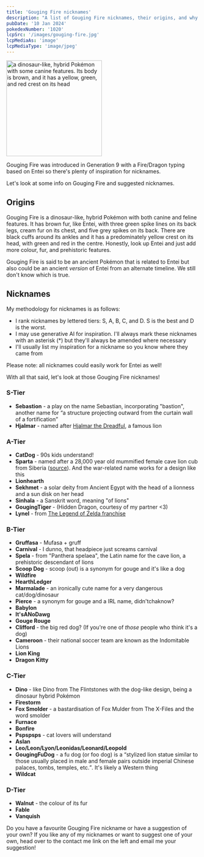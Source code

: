 ```yaml
---
title: 'Gouging Fire nicknames'
description: "A list of Gouging Fire nicknames, their origins, and why I think they're cool."
pubDate: '10 Jan 2024'
pokedexNumber: '1020'
lcpSrc: '/images/gouging-fire.jpg'
lcpMediaAs: 'image'
lcpMediaType: 'image/jpeg'
---
```


<div class="img-center"><img src="/images/gouging-fire.jpg" width="250px" height="250px" alt="a dinosaur-like, hybrid Pokémon with some canine features. Its body is brown, and it has a yellow, green, and red crest on its head"></div>

Gouging Fire was introduced in Generation 9 with a Fire/Dragon typing based on Entei so there's plenty of inspiration for nicknames.

Let's look at some info on Gouging Fire and suggested nicknames.

## Origins

Gouging Fire is a dinosaur-like, hybrid Pokémon with both canine and feline features. It has brown fur, like Entei, with three green spike lines on its back legs, cream fur on its chest, and five grey spikes on its back. There are black cuffs around its ankles and it has a predominately yellow crest on its head, with green and red in the centre. Honestly, look up Entei and just add more colour, fur, and prehistoric features.

Gouging Fire is said to be an ancient Pokémon that is related to Entei but also could be an ancient _version_ of Entei from an alternate timeline. We still don't know which is true.

## Nicknames

My methodology for nicknames is as follows:

* I rank nicknames by lettered tiers: S, A, B, C, and D. S is the best and D is the worst.
* I may use generative AI for inspiration. I'll always mark these nicknames with an asterisk (\*) but they'll always be amended where necessary
* I'll usually list my inspiration for a nickname so you know where they came from

Please note: all nicknames could easily work for Entei as well!

With all that said, let's look at those Gouging Fire nicknames!

### S-Tier

* **Sebastion** - a play on the name Sebastian, incorporating "bastion", another name for <q cite="https://en.wikipedia.org/wiki/Bastion">a structure projecting outward from the curtain wall of a fortification</q>
* **Hjalmar** - named after [Hjalmar the Dreadful](https://kopelion.org/lion/hjalmar/), a famous lion

### A-Tier

* **CatDog** - 90s kids understand!
* **Sparta** - named after a 28,000 year old mummified female cave lion cub from Siberia ([source](https://www.mdpi.com/2571-550X/4/3/24)). And the war-related name works for a design like this
* **Lionhearth**
* **Sekhmet** - a solar deity from Ancient Egypt with the head of a lionness and a sun disk on her head
* **Sinhala** - a Sanskrit word, meaning "of lions"
* **GougingTiger** - (Hidden Dragon, courtesy of my partner <3)
* **Lynel** - from [The Legend of Zelda franchise](/nicknames/themes/legend-of-zelda/)

### B-Tier

* **Gruffasa** - Mufasa + gruff
* **Carnival** - I dunno, that headpiece just screams carnival
* **Spela** - from "Panthera spelaea", the Latin name for the cave lion, a prehistoric descendant of lions
* **Scoop Dog** - scoop (out) is a synonym for gouge and it's like a dog
* **Wildfire**
* **HearthLedger**
* **Marmalade** - an ironically cute name for a very dangerous cat/dog/dinosaur
* **Pierce** - a synonym for gouge and a IRL name, didn'tchaknow?
* **Babylon**
* **It'sANoDawg**
* **Gouge Rouge**
* **Clifford** - the big red dog? (If you're one of _those_ people who think it's a dog)
* **Cameroon** - their national soccer team are known as the Indomitable Lions
* **Lion King**
* **Dragon Kitty**

### C-Tier

* **Dino** - like Dino from The Flintstones with the dog-like design, being a dinosaur hybrid Pokémon
* **Firestorm**
* **Fox Smolder** - a bastardisation of Fox Mulder from The X-Files and the word smolder
* **Furnace**
* **Bonfire**
* **Pspspsps** - cat lovers will understand
* **Aslan**
* **Leo/Leon/Lyon/Leonidas/Leonard/Leopold**
* **GougingFuDog** - a fu dog (or foo dog) is a <q cite="https://en.wiktionary.org/wiki/foo_dog#Noun">stylized lion statue similar to those usually placed in male and female pairs outside imperial Chinese palaces, tombs, temples, etc.</q>. It's likely a Western thing
* **Wildcat**

### D-Tier

* **Walnut** - the colour of its fur
* **Fable**
* **Vanquish**

Do you have a favourite Gouging Fire nickname or have a suggestion of your own? If you like any of my nicknames or want to suggest one of your own, head over to the contact me link on the left and email me your suggestion!